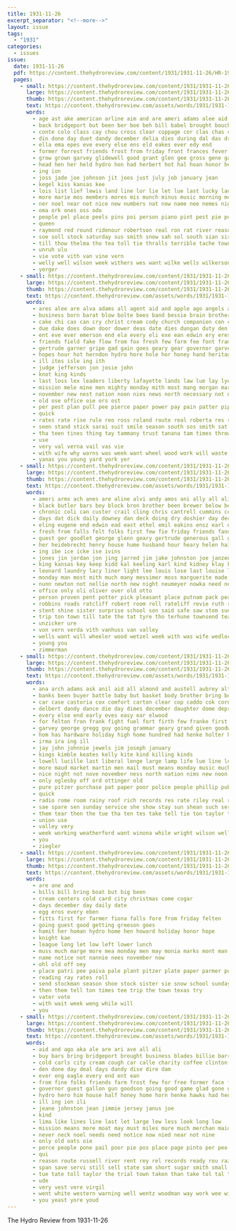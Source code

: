 ```yaml
---
title: 1931-11-26
excerpt_separator: "<!--more-->"
layout: issue
tags:
  - "1931"
categories:
  - issues
issue:
  date: 1931-11-26
  pdf: https://content.thehydroreview.com/content/1931/1931-11-26/HR-1931-11-26.pdf
  pages:
    - small: https://content.thehydroreview.com/content/1931/1931-11-26/small/HR-1931-11-26-01.jpg
      large: https://content.thehydroreview.com/content/1931/1931-11-26/large/HR-1931-11-26-01.jpg
      thumb: https://content.thehydroreview.com/content/1931/1931-11-26/thumbnails/HR-1931-11-26-01.jpg
      text: https://content.thehydroreview.com/assets/words/1931/1931-11-26/HR-1931-11-26-01.txt
      words:
        - age ast ake american arline aim and are ameri adams alee aid america all alva ane ade ard
        - back bridgeport but been ber boe beh bill babel brought bouche box bagi bal both bridge baker blough bus baptist buy battle best bar beets baka bros bixler blue bere bake business ban bryson bandy
        - conte colo class cay chou cross clear coppage cor clas chas case city cocke choo cheers cha close clinton count cia cloudy cockerel came care candle con church
        - din done day duet dandy december delia dies during dal das drew dais deal doll davidson
        - ella ema epes eve every else ens eld eakes ever edy end
        - former forrest friends frost from friday front frances fever for fort fred faro foy ferm fell first fan furnish fee
        - grow grown garvey glidewell good grant glen gee gross gene ganges gram game garden gladys goes geary george gard
        - head hen her held hydro hon had herbert hot hal hoan honor henry hardware heads how holter hey hatin heal high has holiday him hom hus harms holt horchem hee
        - ing ion
        - joss jade joe johnson jit joos just july job january jean
        - kegel kiss kansas kee
        - lois list lief lewis land line lor lie let lue last lucky lant lome large lore lap
        - more marie mos members mores mis munch minus music morning mcnary mustache made moa monday much million miles market must mildred mam miss money marlen mel mati mus
        - ner noel near not nice new numbers nat now name nee nemes night nora
        - oma ork ones oss odo
        - people pel place peels pins poi person piano pint pest pie port pea penny part pitzer paden pentecost playle post peter pack pao
        - queen
        - raymond red round ridenour robertson real ron rat river reason rose ringler reece rain
        - soe soll stock saturday sus smith snow sah sol south sian sir second school sis sunday seed said son sone staples servi sae see soon state states standard show saab she sey selig season store
        - till thow thelma tho tea toll tie thralls terrible tache town times thet taylor texas tise ten take tae trio the
        - unruh ulu
        - vie vote vith van vine vern
        - welly well wilson week withers wes want wilke wells wilkerson wayne work worst was wee weatherford wien west word wie wish went why wils wen will worth with
        - yerger
    - small: https://content.thehydroreview.com/content/1931/1931-11-26/small/HR-1931-11-26-02.jpg
      large: https://content.thehydroreview.com/content/1931/1931-11-26/large/HR-1931-11-26-02.jpg
      thumb: https://content.thehydroreview.com/content/1931/1931-11-26/thumbnails/HR-1931-11-26-02.jpg
      text: https://content.thehydroreview.com/assets/words/1931/1931-11-26/HR-1931-11-26-02.txt
      words:
        - ares alee are alva adams all agent aid and apple ago angels aud aye acer able
        - business born barat blow bolte bees band bessie brain brothers book but brought brother bell baker been bank bag bradley bunch bold bee breath boy byam beard blaine bring bel best
        - cake chi cas can cry christ cream cody church companion con clinton cant chastain coe come cea christian clara courts coffee cons cause cotton close came caddo comes city cand cold colorado
        - due dake does down door dower deas date dies dungan duty den days daughter deeds deal day dues
        - ent eve ever emerson end ela every eli exe ean edwin ery eres
        - friends field fake flow from fox fresh few farm fee font framer folks favor forest first for ferguson friday forget face fitte fic flowers
        - gertrude garner gripe gad gain goes geary gear governor garvey gress glidewell gallon gift good geese
        - hopes hour hot herndon hydro hore hole hor honey hand heritage home hie husband hancock haste house half heart holiday hea heres hinton human heidebrecht henke harsh hobart hert harris her hana hen heaven hone had has hae hopkins hile
        - ill ites isle ing ith
        - judge jefferson jon josie john
        - knot king kinds
        - last loss lex leaders liberty lafayette lands law lue lay lye longer labor life lewis left lam lance low lee large land let lahoma lunch
        - mission mele mine men mighty monday mith most mang morgan mary mace miss mer main min merry mable many made might mines malone mater method man meck mountain marie million
        - november new nest nation noon nies news north necessary not nas nor night never newton
        - old ose office oie ors ost
        - per pest plan pull pee pierce paper power pay pain patter pipe pass police place panes pro pleasant price pie parr people
        - quick
        - rates rate rise rule reo ross roland route real roberta res race roosevelt ryou rot rex rous roark regular robert
        - seen stand stick sarai suit smile season south sos smith sat scott state sell store steel solid salad san second see sells slaver service sues shank shall sae stent sales sale saturday signs slay son shen seem staples style sunday sol strong sor sam storm sing strike sturdy special subject standard sieh stephenson she sea shores star stolen seer
        - tha teen tines thing tay tammany trust tanana tam times throw tho toe tar ted tol tax tria thi the throne thurs tater tae thomas texas try them ton taylor tie tempest
        - use
        - very val verna vail vas vie
        - with wife why warns was week want wheel wood work will waste well way worn writer white woolever wes wart waldroup wane words wilford window wearing wells word while wilma wine williams
        - yanas you young yard york yer
    - small: https://content.thehydroreview.com/content/1931/1931-11-26/small/HR-1931-11-26-03.jpg
      large: https://content.thehydroreview.com/content/1931/1931-11-26/large/HR-1931-11-26-03.jpg
      thumb: https://content.thehydroreview.com/content/1931/1931-11-26/thumbnails/HR-1931-11-26-03.jpg
      text: https://content.thehydroreview.com/assets/words/1931/1931-11-26/HR-1931-11-26-03.txt
      words:
        - ameri arms ach anes are aline alvi andy amos ani ally all alice alex alexander ask aud and anti able alma
        - black butler bars boy block bron brother been brewer below bernice bir blood ben braughton buskirk blackwell boston but bayer bride bowels business bill baby bette blum
        - chronic coli can custer crail cling chris cantrell cummins course chas child city coffee chi care charm cost come comfort company cour colo christmas con clinton collier candy came credit chet christine constant calenda
        - days dat dick daily downey dan deck doing dry doshier day december doubt daughter dollie dinner dote dalke demons does duart
        - eling eugene end edwin ead east ethel emil eakins ensz earl eldred ellis edward enid
        - fresh from falls felt folks first few fie friday friends fand for fohr fost fam fall frida ford far foreman farm free
        - guest ger goodlet george glenn geary gertrude generous gall guy gum glen getting good
        - her heidebrecht henry house hume husband hour heary helen haining happy heart hee hart haggard had hydro hardesty hope howard hey harder holy homer has home
        - ing ibe ice icke ise ivins
        - jones jin jordan jon jing jarred jim jake johnston joe janzen john jay
        - king kansas key keep kidd kal keeling karl kind kidney klay know
        - leonard laundry lacy liner light lee louis lose last louise low lindsay left longton little lis lookeba lay legion lillian laura lou land life
        - monday man most mith much many messimer moss marguerite made mor mills miller morn meno morley miss mellow meal mae moore mention mur must more mothes meyer mangum minn mos market
        - nunn newton not nellie north new night neumeyer nowka need neighbors nie nov noon near names november now
        - office only oli oliver over old otto
        - person proven pent potter pick pleasant place putnam pack pea plan plant pale pound pankratz phoenix plate part pleas power paul pat
        - robbins roads ratcliff robert room roll rateliff revie ruth reading rose ray randolph rea reber rin
        - stent shine sister surprise school son said safe saw stom sunda sonny saturday sit sun stoma sen suit snyder speers spies salary service siege stover say she store soap shoulders sewing sae smith stockton slow sunday sack sick schantz shay sylvester sutton
        - trip ton town till tate the tat tyre tho terhune townsend teacher then thomas texas them tailor
        - unzicker ure
        - von vern verda vith vanhuss van valley
        - wells want will wheeler wood wetzel week with was wife wedlock word williams wil wildman wear wish west waters weeks went weldon wilson weather win well while weatherford wich winter way walker wedding
        - young you
        - zimmerman
    - small: https://content.thehydroreview.com/content/1931/1931-11-26/small/HR-1931-11-26-04.jpg
      large: https://content.thehydroreview.com/content/1931/1931-11-26/large/HR-1931-11-26-04.jpg
      thumb: https://content.thehydroreview.com/content/1931/1931-11-26/thumbnails/HR-1931-11-26-04.jpg
      text: https://content.thehydroreview.com/assets/words/1931/1931-11-26/HR-1931-11-26-04.txt
      words:
        - ana arch adams ask anil aid all almond and austell aubrey alton are arthur ain ander ast alland
        - banks been buyer battle baby but basket body brother bring bethe both brown bumpers bry billion buy bernice boys bone bandy buras billions bishop busi ball business blum buys brothers
        - car case castoria cox comfort carton clear cop caddo cok corn candy comes christmas coffee child crosswhite cave con cruzan credit camps che city court clark creek care coleman come cheer cooley course chance cate cost clay cases church clarence
        - delbert dandy dance die day dimes december daughter dome depre davidson deremer doing death days davis dooley dewey
        - every else end early eves easy ear elwood
        - for felton fron frank fight fuel fort firth few franke first fiscal fry floyd forget from ford fund freedom fail friday fryar forty
        - garvey george gregg guy going grammar geary grand given goodwill gas gen good
        - hom has hardware holiday high home hundred had henke holter harry hui haul henry homa her harris herald how haye health hydro held hore hut hagar harty
        - irma ira ing ill
        - jay john johnnie jewels jim joseph january
        - kings kimble keates kelly kite kind killing kinds
        - lowell lucille last liberal lenge large lamp life lue line low left leo lasswell law love less light longer let lights lake letter lie list little
        - more maud market martin men mail must means monday music much mon mott miller merry mae miles mcalester money mitchell miner miss made mono mile marshall most marti mase mound mill menos man many moser
        - nice night not nove november ness north nation nims new noon near now
        - only oglesby off ord ottinger old
        - pure pitzer purchase pat paper poor police people phillip public poster pentecost prothe
        - quick
        - radio rome room rainy roof rich records res rate riley real regular rey
        - sae spare sen sunday service she show stay sun shean such sery scout sins states steady style schoo stork somes schmidt sand store sodders season stockton sani sale standard son saturday still smith sister seals summer severe south seal sia school sat side staples southard
        - them tear then the tue tha ten tes take tell tie ton taylor turn times tolle taste top triplett tom teen thal than toward tine triplet thue thomason
        - union use
        - valley very
        - week working weatherford want winona while wright wilson wells work wuest whitchurch won weeks well was write why worth white weather will with words
        - you
        - ziegler
    - small: https://content.thehydroreview.com/content/1931/1931-11-26/small/HR-1931-11-26-05.jpg
      large: https://content.thehydroreview.com/content/1931/1931-11-26/large/HR-1931-11-26-05.jpg
      thumb: https://content.thehydroreview.com/content/1931/1931-11-26/thumbnails/HR-1931-11-26-05.jpg
      text: https://content.thehydroreview.com/assets/words/1931/1931-11-26/HR-1931-11-26-05.txt
      words:
        - are ane and
        - bills bill bring boat but big been
        - cream centers cold card city christmas come cogar
        - days december day daily date
        - egg eros every eben
        - fitts first for farmer fiona falls fore from friday felten
        - going guest good getting greeson goes
        - hamit her homan hydro home hen howard holiday honor hope
        - knight kae
        - league long let low left lower lunch
        - muss much marge more mea monday men may monia marks mont man morning
        - name notice not nannie nees november now
        - ohl old off oey
        - place patri pee paiva pale plant pitzer plate paper parmer poel
        - reading ray rates roll
        - send stockman season shoe stock sister sie snow school sunday seven save stay sale still store see sch son samples smith
        - then them tell ton times tee trip the town texas try
        - vater vote
        - with wait week weng while will
        - you
    - small: https://content.thehydroreview.com/content/1931/1931-11-26/small/HR-1931-11-26-06.jpg
      large: https://content.thehydroreview.com/content/1931/1931-11-26/large/HR-1931-11-26-06.jpg
      thumb: https://content.thehydroreview.com/content/1931/1931-11-26/thumbnails/HR-1931-11-26-06.jpg
      text: https://content.thehydroreview.com/assets/words/1931/1931-11-26/HR-1931-11-26-06.txt
      words:
        - aid and ago aka ale are ari ave all ali
        - buy bars bring bridgeport brought business blades billie barr bixler big bulk byam butt beans bull bridge black bala bandy better been but
        - cold carls city cream cough car calle charity coffee clinton clock care course come cash cross can cant cotton case cost card call crail con came
        - den done day deal days dandy dise dire dam
        - ever eng eagle every end ent ean
        - from fine folks friends farm frost few for free former face flowers french felton found
        - governor guest gallon gun goodson going good game glad gone goo gee gian gene gaa grippe
        - hydro hero him house half honey home horn henke hawks had henry hail high habit hunting han hope hatfield has held
        - ill ing ion ili
        - jeane johnston jean jimmie jersey janus joe
        - kind
        - lima like lines line last let large lew less look long low
        - mission means more moat may must miles mure much merchan maid made many men mich most
        - never neck noel needs need notice now nied near not nine
        - only old oats oie
        - perce people pone pail poor pie pos place page pinto per peo piece pair points post par public present picking pounds patent price pay pass port
        - qui
        - reason route russell river rent rey rel records ready rou razor rice
        - span save servi still sell state sam short sugar smith small steck stout sunday ser sale sees said seed saving south shell saturday school see special stock standard size soon shave show service soap
        - tue tate toll taylor the trial town taken than take tol tal them try
        - ude
        - very vest vere virgil
        - went white western warning well wentz woodman way work wee will winter with williams wil was wish william west winners week
        - you yeast yore youd
---
```


The Hydro Review from 1931-11-26

<!--more-->

